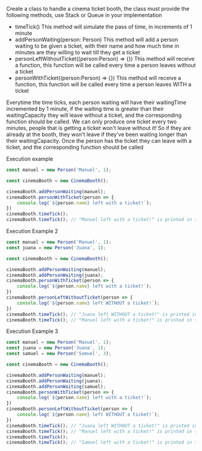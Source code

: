 Create a class to handle a cinema ticket booth, the class must provide the following methods, use Stack or Queue in your
implementation

- timeTick() This method will simulate the pass of time, in increments of 1 minute
- addPersonWaiting(person: Person) This method will add a person waiting to be given a ticket, with their name and how
  much time in minutes are they willing to wait till they get a ticket
- personLeftWithoutTicket((person:Person) => {}) This method will receive a function, this function will be called every
  time a person leaves without a ticket
- personWithTicket((person:Person) => {}) This method will receive a function, this function will be called every time a
  person leaves WITH a ticket

Everytime the time ticks, each person waiting will have their waitingTime incremented by 1 minute, if the waiting time
is greater than their waitingCapacity they will leave without a ticket, and the corresponding function should be called.
We can only produce one ticket every two minutes, people that is getting a ticket won't leave without it! So if they are
already at the booth, they won't leave if they've been waiting longer than their waitingCapacity. Once the person has
the ticket they can leave with a ticket, and the corresponding function should be called

Execution example

```javascript
const manuel = new Person('Manuel', 1);

const cinemaBooth = new CinemaBooth();

cinemaBooth.addPersonWaiting(manuel);
cinemaBooth.personWithTicket(person => {
    console.log(`${person.name} left with a ticket!`);
})
cinemaBooth.timeTick();
cinemaBooth.timeTick(); // "Manuel left with a ticket!" is printed in the terminal
```

Execution Example 2

```javascript
const manuel = new Person('Manuel', 1);
const juana = new Person('Juana', 1);

const cinemaBooth = new CinemaBooth();

cinemaBooth.addPersonWaiting(manuel);
cinemaBooth.addPersonWaiting(juana);
cinemaBooth.personWithTicket(person => {
    console.log(`${person.name} left with a ticket!`);
})
cinemaBooth.personLeftWithoutTicket(person => {
    console.log(`${person.name} left WITHOUT a ticket!`);
})
cinemaBooth.timeTick(); // "Juana left WITHOUT a ticket!" is printed in the terminal
cinemaBooth.timeTick(); // "Manuel left with a ticket!" is printed in the terminal
```

Execution Example 3

```javascript
const manuel = new Person('Manuel', 1);
const juana = new Person('Juana', 1);
const samuel = new Person('Samuel', 3);

const cinemaBooth = new CinemaBooth();

cinemaBooth.addPersonWaiting(manuel);
cinemaBooth.addPersonWaiting(juana);
cinemaBooth.addPersonWaiting(samuel);
cinemaBooth.personWithTicket(person => {
    console.log(`${person.name} left with a ticket!`);
})
cinemaBooth.personLeftWithoutTicket(person => {
    console.log(`${person.name} left WITHOUT a ticket!`);
})
cinemaBooth.timeTick(); // "Juana left WITHOUT a ticket!" is printed in the terminal
cinemaBooth.timeTick(); // "Manuel left with a ticket!" is printed in the terminal
cinemaBooth.timeTick();
cinemaBooth.timeTick(); // "Samuel left with a ticket!" is printed in the terminal
```
